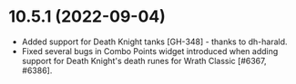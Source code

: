 # 10.5.1 (2022-09-04)

* Added support for Death Knight tanks [GH-348] - thanks to dh-harald.
* Fixed several bugs in Combo Points widget introduced when adding support for Death Knight's death runes for Wrath Classic [#6367, #6386].